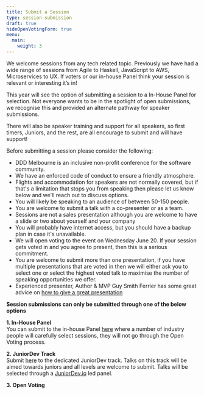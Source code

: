 ```yaml
---
title: Submit a Session
type: session-submission
draft: true
hideOpenVotingForm: true
menu:
  main:
    weight: 3
---
```

We welcome sessions from any tech related topic. Previously we have had a wide range of sessions from Agile to Haskell, JavaScript to AWS, Microservices to UX. If voters or our in-house Panel think your session is relevant or interesting it’s in!

This year will see the option of submitting a session to a In-House Panel for selection. Not everyone wants to be in the spotlight of open submissions, we recognise this and provided an alternate pathway for speaker submissions. 

There will also be speaker training and support for all speakers, so first timers, Juniors, and the rest, are all encourage to submit and will have support!

Before submitting a session please consider the following:

- DDD Melbourne is an inclusive non-profit conference for the software community.
- We have an enforced code of conduct to ensure a friendly atmosphere.
- Flights and accommodation for speakers are not normally covered, but if that's a limitation that stops you from speaking then please let us know below and we'll reach out to discuss options.
- You will likely be speaking to an audience of between 50-150 people.
- You are welcome to submit a talk with a co-presenter or as a team. 
- Sessions are not a sales presentation although you are welcome to have a slide or two about yourself and your company
- You will probably have internet access, but you should have a backup plan in case it's unavailable.
- We will open voting to the event on Wednesday June 20. If your session gets voted in and you agree to present, then this is a serious commitment.
- You are welcome to submit more than one presentation, if you have multiple presentations that are voted in then we will either ask you to select one or select the highest voted talk to maximise the number of speaking opportunities we offer.
- Experienced presenter, Author & MVP Guy Smith Ferrier has some great advice on [how to give a great presentation](http://guysmithferrier.com/Downloads/HowToGiveGreatPresentations.pdf)

**Session submissions can only be submitted through one of the below options**

**1. In-House Panel**  
You can submit to the in-house Panel [here](https://docs.google.com/forms/d/e/1FAIpQLSdBm23XrjxevetKdGKAXnb2c7Hb9AeC-PMx6AZC8Zs7-UhD2g/viewform?usp=sf_link) where a number of industry people will carefully select sessions, they will not go through the Open Voting process. 

**2. JuniorDev Track**  
Submit [here](https://goo.gl/forms/Q8HlA1K6MPhlUmHv2) to the dedicated JuniorDev track. Talks on this track will be aimed towards juniors and all levels are welcome to submit. Talks will be selected through a [JuniorDev.io](http://juniordev.io/) led panel.

**3. Open Voting**  